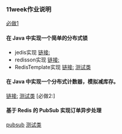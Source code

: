 ### 11week作业说明

[必做1]()
#### 在 Java 中实现一个简单的分布式锁
- jedis实现 [链接:](src/main/java/redis/lock/JedisLockImpl.java)
- redisson实现 [链接:](src/main/java/redis/lock/RedisLockImpl.java)
- RedisTemplate实现 [链接:](src/main/java/redis/lock/JedisLockImpl.java)
[测试类](src/main/java/redis/lock/RedisLockImpl.java)
#### 在 Java 中实现一个分布式计数器，模拟减库存。
[链接:]() 
[测试类]()
[必做2:]
#### 基于 Redis 的 PubSub 实现订单异步处理
[pubsub]()
[测试类]()


